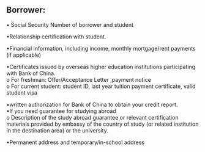  
 ## Borrower:
 • Social Security Number of borrower and student  

 •Relationship certification with student.  

 •Financial information, including income, monthly mortgage/rent payments (if applicable)  

 •Certificates issued by overseas higher education institutions participating with Bank of China.  
o	For freshman: Offer/Acceptance Letter ,payment notice    
o	For current student: student ID, last year tuition payment certificate, valid student visa  

•written authorization for Bank of China to obtain your credit report.  
 •If you need guarantee for studying abroad  
o	Description of the study abroad guarantee or relevant certification materials provided by embassy of the country of study (or related institution in the destination area) or the university.  

•Permanent address and temporary/in-school address  